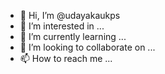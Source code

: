 - 👋 Hi, I’m @udayakaukps
- 👀 I’m interested in ...
- 🌱 I’m currently learning ...
- 💞️ I’m looking to collaborate on ...
- 📫 How to reach me ...

<!---
udayakaukps/udayakaukps is a ✨ special ✨ repository because its `README.md` (this file) appears on your GitHub profile.
You can click the Preview link to take a look at your changes.
--->

